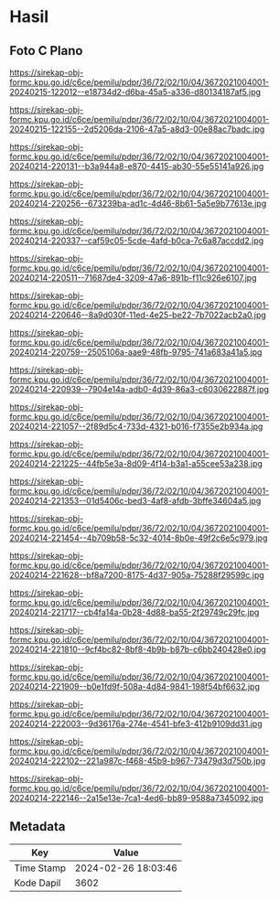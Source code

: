 # Hasil

## Foto C Plano

https://sirekap-obj-formc.kpu.go.id/c6ce/pemilu/pdpr/36/72/02/10/04/3672021004001-20240215-122012--e18734d2-d6ba-45a5-a336-d80134187af5.jpg

https://sirekap-obj-formc.kpu.go.id/c6ce/pemilu/pdpr/36/72/02/10/04/3672021004001-20240215-122155--2d5206da-2106-47a5-a8d3-00e88ac7badc.jpg

https://sirekap-obj-formc.kpu.go.id/c6ce/pemilu/pdpr/36/72/02/10/04/3672021004001-20240214-220131--b3a944a8-e870-4415-ab30-55e55141a926.jpg

https://sirekap-obj-formc.kpu.go.id/c6ce/pemilu/pdpr/36/72/02/10/04/3672021004001-20240214-220256--673239ba-ad1c-4d46-8b61-5a5e9b77613e.jpg

https://sirekap-obj-formc.kpu.go.id/c6ce/pemilu/pdpr/36/72/02/10/04/3672021004001-20240214-220337--caf59c05-5cde-4afd-b0ca-7c6a87accdd2.jpg

https://sirekap-obj-formc.kpu.go.id/c6ce/pemilu/pdpr/36/72/02/10/04/3672021004001-20240214-220511--71687de4-3209-47a6-891b-f11c926e6107.jpg

https://sirekap-obj-formc.kpu.go.id/c6ce/pemilu/pdpr/36/72/02/10/04/3672021004001-20240214-220646--8a9d030f-11ed-4e25-be22-7b7022acb2a0.jpg

https://sirekap-obj-formc.kpu.go.id/c6ce/pemilu/pdpr/36/72/02/10/04/3672021004001-20240214-220759--2505106a-aae9-48fb-9795-741a683a41a5.jpg

https://sirekap-obj-formc.kpu.go.id/c6ce/pemilu/pdpr/36/72/02/10/04/3672021004001-20240214-220939--7904e14a-adb0-4d39-86a3-c6030622887f.jpg

https://sirekap-obj-formc.kpu.go.id/c6ce/pemilu/pdpr/36/72/02/10/04/3672021004001-20240214-221057--2f89d5c4-733d-4321-b016-f7355e2b934a.jpg

https://sirekap-obj-formc.kpu.go.id/c6ce/pemilu/pdpr/36/72/02/10/04/3672021004001-20240214-221225--44fb5e3a-8d09-4f14-b3a1-a55cee53a238.jpg

https://sirekap-obj-formc.kpu.go.id/c6ce/pemilu/pdpr/36/72/02/10/04/3672021004001-20240214-221353--01d5406c-bed3-4af8-afdb-3bffe34604a5.jpg

https://sirekap-obj-formc.kpu.go.id/c6ce/pemilu/pdpr/36/72/02/10/04/3672021004001-20240214-221454--4b709b58-5c32-4014-8b0e-49f2c6e5c979.jpg

https://sirekap-obj-formc.kpu.go.id/c6ce/pemilu/pdpr/36/72/02/10/04/3672021004001-20240214-221628--bf8a7200-8175-4d37-905a-75288f29599c.jpg

https://sirekap-obj-formc.kpu.go.id/c6ce/pemilu/pdpr/36/72/02/10/04/3672021004001-20240214-221717--cb4fa14a-0b28-4d88-ba55-2f29749c29fc.jpg

https://sirekap-obj-formc.kpu.go.id/c6ce/pemilu/pdpr/36/72/02/10/04/3672021004001-20240214-221810--9cf4bc82-8bf8-4b9b-b87b-c6bb240428e0.jpg

https://sirekap-obj-formc.kpu.go.id/c6ce/pemilu/pdpr/36/72/02/10/04/3672021004001-20240214-221909--b0e1fd9f-508a-4d84-9841-198f54bf6632.jpg

https://sirekap-obj-formc.kpu.go.id/c6ce/pemilu/pdpr/36/72/02/10/04/3672021004001-20240214-222003--9d36176a-274e-4541-bfe3-412b9109dd31.jpg

https://sirekap-obj-formc.kpu.go.id/c6ce/pemilu/pdpr/36/72/02/10/04/3672021004001-20240214-222102--221a987c-f468-45b9-b967-73479d3d750b.jpg

https://sirekap-obj-formc.kpu.go.id/c6ce/pemilu/pdpr/36/72/02/10/04/3672021004001-20240214-222146--2a15e13e-7ca1-4ed6-bb89-9588a7345092.jpg


## Metadata

| Key        | Value               |
| ---------- | ------------------- |
| Time Stamp | 2024-02-26 18:03:46 |
| Kode Dapil | 3602                |



